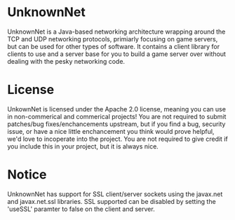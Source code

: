 UnknownNet
==========

UnknownNet is a Java-based networking architecture wrapping around the TCP and UDP networking protocols, primiarly focusing on game servers, but can be used for other types of software. It contains a client library for clients to use and a server base for you to build a game server over without dealing with the pesky networking code. 

License 
==========

UnkownNet is licensed under the Apache 2.0 license, meaning you can use in non-commerical and commerical projects! You are not required to submit patches/bug fixes/enchancements upstream, but if you find a bug, security issue, or have a nice little enchancement you think would prove helpful, we'd love to incoperate into the project. You are not required to give credit if you include this in your project, but it is always nice.

Notice
=========
UnknownNet has support for SSL client/server sockets using the javax.net and javax.net.ssl libraries. SSL supported can be disabled by setting the 'useSSL' paramter to false on the client and server.

